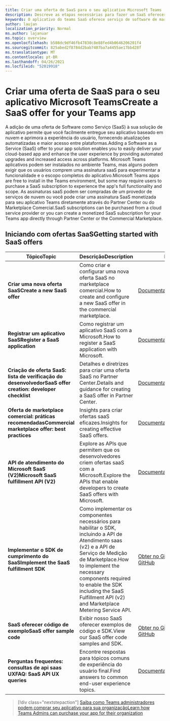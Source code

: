 ```yaml
---
title: Criar uma oferta de SaaS para o seu aplicativo Microsoft Teams
description: Descreve as etapas necessárias para fazer um SaaS oferecer parte de uma experiência de aplicativo de Teams de terceiros
keywords: O aplicativo do teams SaaS oferece serviço de software de marketplace do partner center
author: laujan
localization_priority: Normal
ms.author: lajanuar
ms.topic: overview
ms.openlocfilehash: b588dc9df46fb47830c8e88fed4b0646206201f4
ms.sourcegitcommit: 825abed2f8784d2bab7407ba7a4455ae17bbd28f
ms.translationtype: MT
ms.contentlocale: pt-BR
ms.lasthandoff: 04/26/2021
ms.locfileid: "52019918"
---
```

# <a name="create-a-saas-offer-for-your-teams-app"></a><span data-ttu-id="1470e-104">Criar uma oferta de SaaS para o seu aplicativo Microsoft Teams</span><span class="sxs-lookup"><span data-stu-id="1470e-104">Create a SaaS offer for your Teams app</span></span>

<span data-ttu-id="1470e-105">A adição de uma oferta de Software como Serviço (SaaS) à sua solução de aplicativo permite que você facilmente entregue seu aplicativo baseado em nuvem e aprimora a experiência do usuário, fornecendo atualizações automatizadas e maior acesso entre plataformas.</span><span class="sxs-lookup"><span data-stu-id="1470e-105">Adding a Software as a Service (SaaS) offer to your app solution enables you to easily deliver your cloud-based app and enhance the user experience by providing automated upgrades and increased access across platforms.</span></span> <span data-ttu-id="1470e-106">Microsoft Teams aplicativos podem ser instalados no ambiente Teams, mas alguns podem exigir que os usuários comprem uma assinatura saaS para experimentar a funcionalidade e o escopo completos do aplicativo.</span><span class="sxs-lookup"><span data-stu-id="1470e-106">Microsoft Teams apps are free to install in the Teams environment, but some may require users to purchase a SaaS subscription to experience the app's full functionality and scope.</span></span> <span data-ttu-id="1470e-107">As assinaturas saaS podem ser compradas de um provedor de serviços de nuvem ou você pode criar uma assinatura SaaS monetizada para seu aplicativo Teams diretamente através do Partner Center ou do Marketplace Comercial.</span><span class="sxs-lookup"><span data-stu-id="1470e-107">SaaS subscriptions can be purchased from a cloud service provider or you can create a monetized SaaS subscription for your Teams app directly through Partner Center or the Commercial Marketplace.</span></span>

## <a name="getting-started-with-saas-offers"></a><span data-ttu-id="1470e-108">Iniciando com ofertas SaaS</span><span class="sxs-lookup"><span data-stu-id="1470e-108">Getting started with SaaS offers</span></span>

| <span data-ttu-id="1470e-109">Tópico</span><span class="sxs-lookup"><span data-stu-id="1470e-109">Topic</span></span> | <span data-ttu-id="1470e-110">Descrição</span><span class="sxs-lookup"><span data-stu-id="1470e-110">Description</span></span>| <span data-ttu-id="1470e-111">Link</span><span class="sxs-lookup"><span data-stu-id="1470e-111">Link</span></span> |
|------|-------------|------|
|<span data-ttu-id="1470e-112">**Criar uma nova oferta SaaS**</span><span class="sxs-lookup"><span data-stu-id="1470e-112">**Create a new SaaS offer**</span></span>|<span data-ttu-id="1470e-113">Como criar e configurar uma nova oferta SaaS no marketplace comercial.</span><span class="sxs-lookup"><span data-stu-id="1470e-113">How to create and configure a new SaaS offer in the commercial marketplace.</span></span>| [<span data-ttu-id="1470e-114">Documentação</span><span class="sxs-lookup"><span data-stu-id="1470e-114">Documentation</span></span>](/azure/marketplace/partner-center-portal/create-new-saas-offer)|
|<span data-ttu-id="1470e-115">**Registrar um aplicativo SaaS**</span><span class="sxs-lookup"><span data-stu-id="1470e-115">**Register a SaaS application**</span></span> | <span data-ttu-id="1470e-116">Como registrar um aplicativo SaaS com a Microsoft.</span><span class="sxs-lookup"><span data-stu-id="1470e-116">How to register a SaaS application with Microsoft.</span></span>| [<span data-ttu-id="1470e-117">Documentação</span><span class="sxs-lookup"><span data-stu-id="1470e-117">Documentation</span></span>](/azure/marketplace/partner-center-portal/pc-saas-registration)|
|<span data-ttu-id="1470e-118">**Criação de oferta SaaS: lista de verificação do desenvolvedor**</span><span class="sxs-lookup"><span data-stu-id="1470e-118">**SaaS offer creation:  developer checklist**</span></span>| <span data-ttu-id="1470e-119">Detalhes e diretrizes para criar uma oferta SaaS no Partner Center.</span><span class="sxs-lookup"><span data-stu-id="1470e-119">Details and guidance for creating a SaaS offer in Partner Center.</span></span>| [<span data-ttu-id="1470e-120">Documentação</span><span class="sxs-lookup"><span data-stu-id="1470e-120">Documentation</span></span>](/azure/marketplace/partner-center-portal/offer-creation-checklist)|
|<span data-ttu-id="1470e-121">**Oferta de marketplace comercial: práticas recomendadas**</span><span class="sxs-lookup"><span data-stu-id="1470e-121">**Commercial marketplace offer:  best practices**</span></span> |<span data-ttu-id="1470e-122">Insights para criar ofertas saaS eficazes.</span><span class="sxs-lookup"><span data-stu-id="1470e-122">Insights for creating effective SaaS offers.</span></span>|[<span data-ttu-id="1470e-123">Documentação</span><span class="sxs-lookup"><span data-stu-id="1470e-123">Documentation</span></span>](/azure/marketplace/gtm-offer-listing-best-practices)|
|<span data-ttu-id="1470e-124">**API de atendimento do Microsoft SaaS (V2)**</span><span class="sxs-lookup"><span data-stu-id="1470e-124">**Microsoft SaaS fulfillment API (V2)**</span></span> | <span data-ttu-id="1470e-125">Explore as APIs que permitem que os desenvolvedores criem ofertas saaS com a Microsoft.</span><span class="sxs-lookup"><span data-stu-id="1470e-125">Explore the APIs that enable developers to create SaaS offers with Microsoft.</span></span>| [<span data-ttu-id="1470e-126">Documentação</span><span class="sxs-lookup"><span data-stu-id="1470e-126">Documentation</span></span>](/azure/marketplace/partner-center-portal/pc-saas-fulfillment-api-v2) |
|<span data-ttu-id="1470e-127">**Implementar o SDK de cumprimento do SaaS**</span><span class="sxs-lookup"><span data-stu-id="1470e-127">**Implement the SaaS fulfillment SDK**</span></span>| <span data-ttu-id="1470e-128">Como implementar os componentes necessários para habilitar o SDK, incluindo a API de Atendimento saas (v2) e a API de Serviço de Medição de Marketplace.</span><span class="sxs-lookup"><span data-stu-id="1470e-128">How to implement the necessary components required to enable the SDK including the SaaS Fulfillment API (v2) and Marketplace Metering Service API.</span></span>| [<span data-ttu-id="1470e-129">Obter no GitHub</span><span class="sxs-lookup"><span data-stu-id="1470e-129">Get it on GitHub</span></span>](https://github.com/Azure/Microsoft-commercial-marketplace-transactable-SaaS-offer-SDK/blob/master/docs/Installation-Instructions.md) |
|<span data-ttu-id="1470e-130">**SaaS oferecer código de exemplo**</span><span class="sxs-lookup"><span data-stu-id="1470e-130">**SaaS offer sample code**</span></span>| <span data-ttu-id="1470e-131">Exibir nosso SaaS oferecer exemplos de código e SDK.</span><span class="sxs-lookup"><span data-stu-id="1470e-131">View our SaaS offer code samples and SDK.</span></span>| [<span data-ttu-id="1470e-132">Obter no GitHub</span><span class="sxs-lookup"><span data-stu-id="1470e-132">Get it on GitHub</span></span>](https://github.com/Azure/Microsoft-commercial-marketplace-transactable-SaaS-offer-SDK)|
| <span data-ttu-id="1470e-133">**Perguntas frequentes: consultas de api saas UX**</span><span class="sxs-lookup"><span data-stu-id="1470e-133">**FAQ: SaaS API UX queries**</span></span> | <span data-ttu-id="1470e-134">Encontre respostas para tópicos comuns de experiência do usuário final.</span><span class="sxs-lookup"><span data-stu-id="1470e-134">Find answers to common end-user experience topics.</span></span>| [<span data-ttu-id="1470e-135">Documentação</span><span class="sxs-lookup"><span data-stu-id="1470e-135">Documentation</span></span>](/azure/marketplace/partner-center-portal/saas-fulfillment-apis-faq) |

> [!div class="nextstepaction"]
> [<span data-ttu-id="1470e-136">Saiba como Teams administradores podem comprar seu aplicativo para sua organização</span><span class="sxs-lookup"><span data-stu-id="1470e-136">Learn how Teams Admins can purchase your app for their organization</span></span>](/MicrosoftTeams/purchase-third-party-apps)
